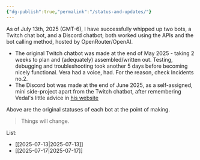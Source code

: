 ```yaml
---
{"dg-publish":true,"permalink":"/status-and-updates/"}
---
```



As of July 13th, 2025 (GMT-6), I have successfully whipped up two bots, a Twitch chat bot, and a Discord chatbot; both worked using the APIs and the bot calling method, hosted by OpenRouter/OpenAI.

- The original Twitch chatbot was made at the end of May 2025 - taking 2 weeks to plan and (adequately) assembled/written out. Testing, debugging and troubleshooting took another 5 days before becoming nicely functional. Vera had a voice, had. For the reason, check Incidents no.2.
- The Discord bot was made at the end of June 2025, as a self-assigned, mini side-project apart from the Twitch chatbot, after remembering Vedal's little advice in [his website](https://vedal.ai/advice/)

Above are the original statuses of each bot at the point of making.

>	Things will change.

List:
- [[2025-07-13\|2025-07-13]]
- [[2025-07-17\|2025-07-17]]